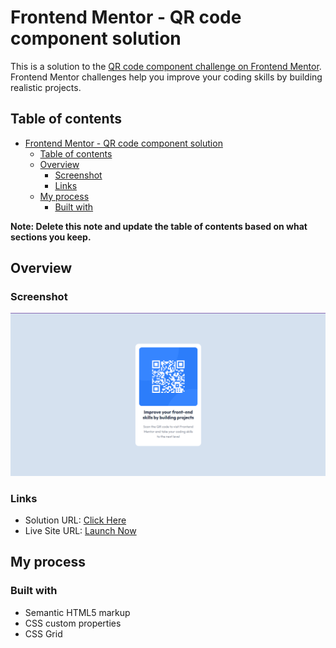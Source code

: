 # Frontend Mentor - QR code component solution

This is a solution to the [QR code component challenge on Frontend Mentor](https://www.frontendmentor.io/challenges/qr-code-component-iux_sIO_H). Frontend Mentor challenges help you improve your coding skills by building realistic projects.

## Table of contents

- [Frontend Mentor - QR code component solution](#frontend-mentor---qr-code-component-solution)
  - [Table of contents](#table-of-contents)
  - [Overview](#overview)
    - [Screenshot](#screenshot)
    - [Links](#links)
  - [My process](#my-process)
    - [Built with](#built-with)

**Note: Delete this note and update the table of contents based on what sections you keep.**

## Overview

### Screenshot

![solution-preview](./Screenshot.png)

### Links

- Solution URL: [Click Here](https://www.frontendmentor.io/solutions/qr-code-component-izw8Wil7ph)
- Live Site URL: [Launch Now](https://qrcode-component-card.netlify.app/)

## My process

### Built with

- Semantic HTML5 markup
- CSS custom properties
- CSS Grid

